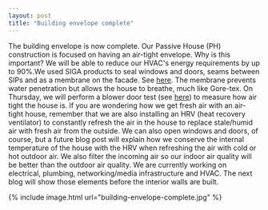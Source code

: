 ```yaml
---
layout: post
title: "Building envelope complete"
---
```


The building envelope is now complete. Our Passive House (PH) construction is focused on having an air-tight envelope. Why is this important? We will be able to reduce our HVAC's energy requirements by up to 90%.We used SIGA products to seal windows and doors, seams between SIPs and as a membrane on the facade. See [here](http://www.siga.ch/en/why-seal.html?&frage=479). The membrane prevents water penetration but allows the house to breathe, much like Gore-tex. On Thursday, we will perform a blower door test (see [here](http://energy.gov/energysaver/articles/blower-door-tests)) to measure how air tight the house is. If you are wondering how we get fresh air with an air-tight house, remember that we are also installing an HRV (heat recovery ventilator) to constantly refresh the air in the house to replace stale/humid air with fresh air from the outside. We can also open windows and doors, of course, but a future blog post will explain how we conserve the internal temperature of the house with the HRV when refreshing the air with cold or hot outdoor air. We also filter the incoming air so our indoor air quality will be better than the outdoor air quality. We are currently working on electrical, plumbing, networking/media infrastructure and HVAC. The next blog will show those elements before the interior walls are built.

{% include image.html url="building-envelope-complete.jpg" %}